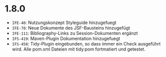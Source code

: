 # 1.8.0
- `IFE-40`: Nutzungskonzept Styleguide hinzugefuegt
- `IFE-78`: Neue Dokumente des JSF-Bausteins hinzugefügt
- `IFE-111`: Bibliography-Links zu Session-Dokumenten ergänzt
- `IFS-419`: Maven-Plugin Dokumentation hinzugefuegt
- `IFS-458`: Tidy-Plugin eingebunden, so dass immer ein Check ausgeführt wird. Alle pom.xml Dateien mit tidy:pom fortmatiert und getestet.